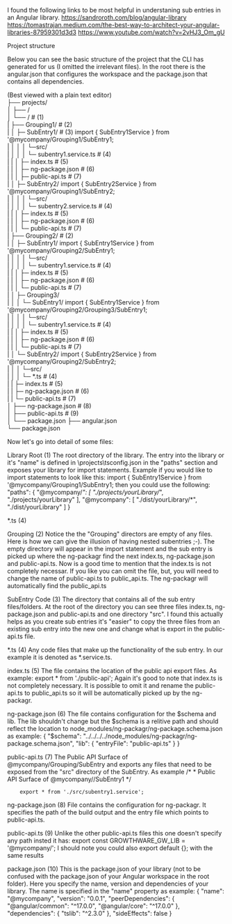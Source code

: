 I found the following links to be most helpful in understaning sub entries in an Angular library. 
    https://sandroroth.com/blog/angular-library
    https://tomastrajan.medium.com/the-best-way-to-architect-your-angular-libraries-87959301d3d3
        https://www.youtube.com/watch?v=2vHJ3_Om_gU

Project structure

Below you can see the basic structure of the project that the CLI has generated for us (I omitted the irrelevant files). In the root there is the angular.json that configures the workspace and the package.json that contains all dependencies.

(Best viewed with a plain text editor)<br />
<yourWorkSpace>
├── projects/<br />
│   ├── <yourApplication>/<br />
│   └── <yourLibrary>/                               # (1)<br />
|       ├── Grouping1/                               # (2)<br />
|       │    ├─ SubEntry1/                           # (3) import { SubEntry1Service } from '@mycompany/Grouping1/SubEntry1;<br />
|       │    │   │ └─src/<br />
|       │    │   │    └─ subentry1.service.ts        # (4)<br />
|       |    │   ├─ index.ts                         # (5)<br />
|       |    │   ├─ ng-package.json                  # (6)<br />
|       |    │   ├─ public-api.ts                    # (7)<br />
|       │    ├─ SubEntry2/                          import { SubEntry2Service } from '@mycompany/Grouping1/SubEntry2;<br />
|       │    │   │ └─src/<br />
|       │    │   │    └─ subentry2.service.ts        # (4)<br />
|       |    │   ├─ index.ts                         # (5)<br />
|       |    │   ├─ ng-package.json                  # (6)<br />
|       |    │   └─ public-api.ts                    # (7)<br />
|       ├── Grouping2/                               # (2)<br />
|       │    ├─ SubEntry1/                          import { SubEntry1Service } from '@mycompany/Grouping2/SubEntry1;<br />
|       │    │   │ └─src/<br />
|       │    │   │    └─ subentry1.service.ts        # (4)<br />
|       |    │   ├─ index.ts                         # (5)<br />
|       |    │   ├─ ng-package.json                  # (6)<br />
|       |    │   └─ public-api.ts                    # (7)<br />
|       │    ├─ Grouping3/<br />
|       │    │   └─ SubEntry1/                      import { SubEntry1Service } from '@mycompany/Grouping2/Grouping3/SubEntry1;<br />
|       │    │       │ └─src/<br />
|       │    │       │    └─ subentry1.service.ts    # (4)<br />
|       |    │       ├─ index.ts                     # (5)<br />
|       |    │       ├─ ng-package.json              # (6)<br />
|       |    │       └─ public-api.ts                # (7)<br />
|       │    └─ SubEntry2/                          import { SubEntry2Service } from '@mycompany/Grouping2/SubEntry2;<br />
|       │        │ └─src/<br />
|       │        │    └─ *.ts                        # (4)<br />
|       |        ├─ index.ts                         # (5)<br />
|       |        ├─ ng-package.json                  # (6)<br />
|       |        └─ public-api.ts                    # (7)<br />
│       ├── ng-package.json                          # (8)<br />
│       ├── public-api.ts                            # (9)<br />
│       └── package.json
├── angular.json<br />
└── package.json<br />

Now let's go into detail of some files:

Library Root (1)
    The root directory of the library.  The entry into the library or it's "name" is defined in <yourWorkSpace>\projects\tsconfig.json in the "paths" section and exposes your library for import statements.  Example if you would like to import statements to look like this:
        import { SubEntry1Service } from '@mycompany/Grouping1/SubEntry1;
    then you could use the following:
    "paths": {
      "@mycompany/*": [
        "./projects/yourLibrary/*",
        "./projects/yourLibrary"
      ],
      "@mycompany": [
        "./dist/yourLibrary/*",
        "./dist/yourLibrary"
      ]
    }

*.ts (4)

Grouping (2)
    Notice the the "Grouping" directors are empty of any files. Here is how we can give the illusion of having nested subentries ;-).  The empty directory will appear in the import statement and the sub entry is picked up where the ng-packagr find the next index.ts, ng-package.json and public-api.ts.
    Now is a good time to mention that the index.ts is not completely necessar.  If you like you can omit the file, but, you will need to change the name of public-api.ts to public_api.ts.  The ng-packagr will automatically find the public_api.ts

SubEntry Code (3)
    The directory that contains all of the sub entry files/folders.  At the root of the directory you can see three files index.ts, ng-package.json and public-api.ts and one directory "src".  I found this actually helps as you create sub entries it's "easier" to copy the three files from an existing sub entry into the new one and change what is export in the public-api.ts file.

*.ts (4)
    Any code files that make up the functionality of the sub entry.  In our example it is denoted as *.service.ts.

index.ts (5)
    The file contains the location of the public api export files.  As example:
        export * from './public-api';
    Again it's good to note that index.ts is not completely necessary.  It is possible to omit it and rename the public-api.ts to public_api.ts so it will be automatically picked up by the ng-packagr.

ng-package.json (6)
    The file contains configuration for the $schema and lib.  The lib shouldn't change but the $schema is a relitive path and should reflect the location to node_modules/ng-packagr/ng-package.schema.json as example:
        {
        "$schema": "../../../../node_modules/ng-packagr/ng-package.schema.json",
        "lib": {
            "entryFile": "public-api.ts"
        }
        }

public-api.ts (7)
    The Public API Surface of @mycompany/Grouping/SubEntry and exports any files that need to be exposed from the "src" directory of the SubEntry. As example
        /*
        * Public API Surface of @mycompany/<yourLibrary>/SubEntry1
        */

        export * from './src/subentry1.service';

ng-package.json (8)
    File contains the configuration for ng-packagr. It specifies the path of the build output and the entry file which points to public-api.ts.

public-api.ts (9)
    Unlike the other public-api.ts files this one doesn't specify any path insted it has:
        export const GROWTHWARE_GW_LIB = '@mycompany/<yourLibrary>';
    I should note you could also export default {}; with the same results

package.json (10)
    This is the package.json of your library (not to be confused with the package.json of your Angular workspace in the root folder). Here you specify the name, version and dependencies of your library.  The name is specified in the "name" property as example:
        {
        "name": "@mycompany",
        "version": "0.0.1",
        "peerDependencies": {
            "@angular/common": "^17.0.0",
            "@angular/core": "^17.0.0"
        },
        "dependencies": {
            "tslib": "^2.3.0"
        },
        "sideEffects": false
        }